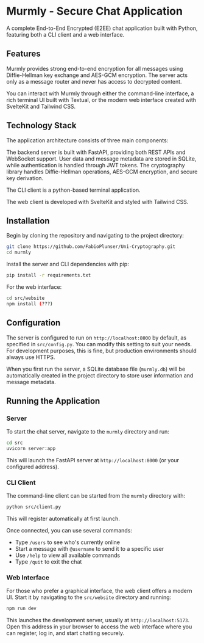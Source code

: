 # Murmly - Secure Chat Application

A complete End-to-End Encrypted (E2EE) chat application built with Python, featuring both a CLI client and a web interface.

## Features

Murmly provides strong end-to-end encryption for all messages using Diffie-Hellman key exchange and AES-GCM encryption. The server acts only as a message router and never has access to decrypted content. 

You can interact with Murmly through either the command-line interface, a rich terminal UI built with Textual, or the modern web interface created with SvelteKit and Tailwind CSS.

## Technology Stack

The application architecture consists of three main components:

The backend server is built with FastAPI, providing both REST APIs and WebSocket support. User data and message metadata are stored in SQLite, while authentication is handled through JWT tokens. The cryptography library handles Diffie-Hellman operations, AES-GCM encryption, and secure key derivation.

The CLI client is a python-based terminal application. 

The web client is developed with SvelteKit and styled with Tailwind CSS.

## Installation

Begin by cloning the repository and navigating to the project directory:

```bash
git clone https://github.com/FabioPlunser/Uni-Cryptography.git
cd murmly
```

Install the server and CLI dependencies with pip:

```bash
pip install -r requirements.txt
```

For the web interface: 
<!-- still TODO: -->

```bash
cd src/website
npm install (???)
```

## Configuration

The server is configured to run on `http://localhost:8000` by default, as specified in `src/config.py`. You can modify this setting to suit your needs. For development purposes, this is fine, but production environments should always use HTTPS.

When you first run the server, a SQLite database file (`murmly.db`) will be automatically created in the project directory to store user information and message metadata.

## Running the Application

### Server

To start the chat server, navigate to the `murmly` directory and run:

```bash
cd src
uvicorn server:app
```

This will launch the FastAPI server at `http://localhost:8000` (or your configured address).

### CLI Client

The command-line client can be started from the `murmly` directory with:

```bash
python src/client.py
```

This will register automatically at first launch.

Once connected, you can use several commands:
- Type `/users` to see who's currently online
- Start a message with `@username` to send it to a specific user
- Use `/help` to view all available commands
- Type `/quit` to exit the chat

### Web Interface

For those who prefer a graphical interface, the web client offers a modern UI. Start it by navigating to the `src/website` directory and running:

```bash
npm run dev
```

This launches the development server, usually at `http://localhost:5173`. Open this address in your browser to access the web interface where you can register, log in, and start chatting securely.

